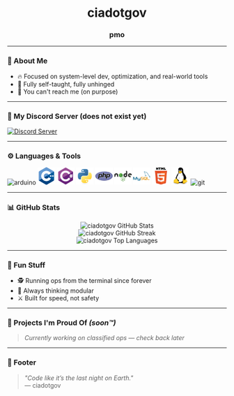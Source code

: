 <h1 align="center">ciadotgov</h1>
<h3 align="center">pmo</h3>

---

### 👤 About Me
- 🔥 Focused on system-level dev, optimization, and real-world tools  
- 🧼 Fully self-taught, fully unhinged  
- 🚫 You can't reach me (on purpose)

---

### 📡 My Discord Server (does not exist yet)
<p align="left">
  <a href="https://discord.gg/" target="_blank">
    <img src="https://img.shields.io/discord/123456789012345678?label=Join%20Discord&logo=discord&style=for-the-badge&color=5865F2" alt="Discord Server">
  </a>
</p>

---

### ⚙️ Languages & Tools
<p align="left">
  <img src="https://cdn.worldvectorlogo.com/logos/arduino-1.svg" alt="arduino" width="40" height="40"/>
  <img src="https://raw.githubusercontent.com/devicons/devicon/master/icons/cplusplus/cplusplus-original.svg" alt="cplusplus" width="40" height="40"/>
  <img src="https://raw.githubusercontent.com/devicons/devicon/master/icons/csharp/csharp-original.svg" alt="csharp" width="40" height="40"/>
  <img src="https://raw.githubusercontent.com/devicons/devicon/master/icons/python/python-original.svg" alt="python" width="40" height="40"/>
  <img src="https://raw.githubusercontent.com/devicons/devicon/master/icons/php/php-original.svg" alt="php" width="40" height="40"/>
  <img src="https://raw.githubusercontent.com/devicons/devicon/master/icons/nodejs/nodejs-original-wordmark.svg" alt="nodejs" width="40" height="40"/>
  <img src="https://raw.githubusercontent.com/devicons/devicon/master/icons/mysql/mysql-original-wordmark.svg" alt="mysql" width="40" height="40"/>
  <img src="https://raw.githubusercontent.com/devicons/devicon/master/icons/html5/html5-original-wordmark.svg" alt="html5" width="40" height="40"/>
  <img src="https://raw.githubusercontent.com/devicons/devicon/master/icons/linux/linux-original.svg" alt="linux" width="40" height="40"/>
  <img src="https://www.vectorlogo.zone/logos/git-scm/git-scm-icon.svg" alt="git" width="40" height="40"/>
</p>

---

### 📊 GitHub Stats

<p align="center">
  <img src="https://github-readme-stats.vercel.app/api?username=ciadotgov&show_icons=true&theme=tokyonight&border_radius=10" alt="ciadotgov GitHub Stats" />
  <br>
  <img src="https://github-readme-streak-stats.herokuapp.com?user=ciadotgov&theme=tokyonight&hide_border=false" alt="ciadotgov GitHub Streak" />
  <br>
  <img src="https://github-readme-stats.vercel.app/api/top-langs/?username=ciadotgov&layout=compact&theme=tokyonight" alt="ciadotgov Top Languages" />
</p>

---

### 🧠 Fun Stuff
- 🕵️ Running ops from the terminal since forever  
- 🧬 Always thinking modular  
- ⚔️ Built for speed, not safety

---

### 🚀 Projects I'm Proud Of *(soon™)*
> _Currently working on classified ops — check back later_

---

### 🧢 Footer
> _"Code like it’s the last night on Earth."_  
> &mdash; ciadotgov
